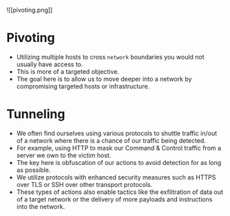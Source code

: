 ![[pivoting.png]]
# Pivoting
- Utilizing multiple hosts to cross `network` boundaries you would not usually have access to. 
- This is more of a targeted objective. 
- The goal here is to allow us to move deeper into a network by compromising targeted hosts or infrastructure.
# Tunneling
- We often find ourselves using various protocols to shuttle traffic in/out of a network where there is a chance of our traffic being detected. 
- For example, using HTTP to mask our Command & Control traffic from a server we own to the victim host. 
- The key here is obfuscation of our actions to avoid detection for as long as possible. 
- We utilize protocols with enhanced security measures such as HTTPS over TLS or SSH over other transport protocols. 
- These types of actions also enable tactics like the exfiltration of data out of a target network or the delivery of more payloads and instructions into the network.
